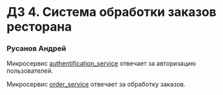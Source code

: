 # ДЗ 4. Система обработки заказов ресторана

### Русанов Андрей 
Микросервис [authentification_service](https://github.com/ParanormalParrot/Java_HW4_Restaurant_Order_Processing_System/tree/main/HW4/authentification_service) отвечает за авторизацию пользователей.

Микросервис [order_service](https://github.com/ParanormalParrot/Java_HW4_Restaurant_Order_Processing_System/tree/main/HW4/order_service) отвечает за обработку заказов.